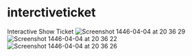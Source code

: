 # interctiveticket
Interactive Show Ticket
![Screenshot 1446-04-04 at 20 36 29](https://github.com/user-attachments/assets/455159b1-1434-435b-9027-938ab6227e50)
![Screenshot 1446-04-04 at 20 36 22](https://github.com/user-attachments/assets/479d4300-1836-4a82-97a9-5777004f49ea)![Screenshot 1446-04-04 at 20 36 26](https://github.com/user-attachments/assets/07edddd1-30cb-4901-beae-8429ac0fb891)

